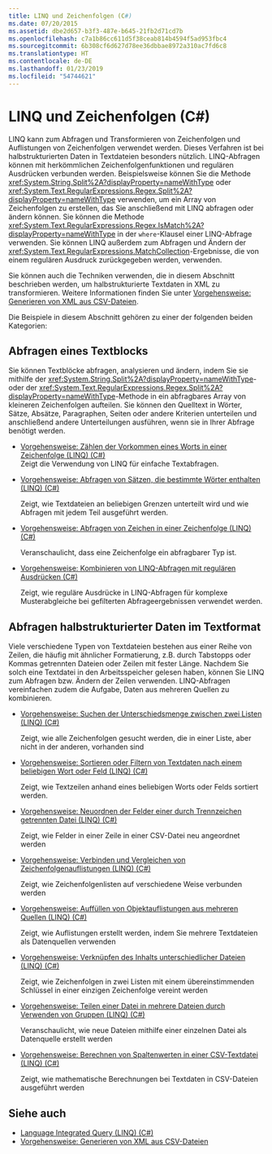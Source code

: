 ```yaml
---
title: LINQ und Zeichenfolgen (C#)
ms.date: 07/20/2015
ms.assetid: dbe2d657-b3f3-487e-b645-21fb2d71cd7b
ms.openlocfilehash: c7a1b86cc611d5f38ceab814b4594f5ad953fbc4
ms.sourcegitcommit: 6b308cf6d627d78ee36dbbae8972a310ac7fd6c8
ms.translationtype: HT
ms.contentlocale: de-DE
ms.lasthandoff: 01/23/2019
ms.locfileid: "54744621"
---
```

# <a name="linq-and-strings-c"></a>LINQ und Zeichenfolgen (C#)

LINQ kann zum Abfragen und Transformieren von Zeichenfolgen und Auflistungen von Zeichenfolgen verwendet werden. Dieses Verfahren ist bei halbstrukturierten Daten in Textdateien besonders nützlich. LINQ-Abfragen können mit herkömmlichen Zeichenfolgenfunktionen und regulären Ausdrücken verbunden werden. Beispielsweise können Sie die Methode <xref:System.String.Split%2A?displayProperty=nameWithType> oder <xref:System.Text.RegularExpressions.Regex.Split%2A?displayProperty=nameWithType> verwenden, um ein Array von Zeichenfolgen zu erstellen, das Sie anschließend mit LINQ abfragen oder ändern können. Sie können die Methode <xref:System.Text.RegularExpressions.Regex.IsMatch%2A?displayProperty=nameWithType> in der `where`-Klausel einer LINQ-Abfrage verwenden. Sie können LINQ außerdem zum Abfragen und Ändern der <xref:System.Text.RegularExpressions.MatchCollection>-Ergebnisse, die von einem regulären Ausdruck zurückgegeben werden, verwenden.

Sie können auch die Techniken verwenden, die in diesem Abschnitt beschrieben werden, um halbstrukturierte Textdaten in XML zu transformieren. Weitere Informationen finden Sie unter [Vorgehensweise: Generieren von XML aus CSV-Dateien](how-to-generate-xml-from-csv-files.md).

Die Beispiele in diesem Abschnitt gehören zu einer der folgenden beiden Kategorien:

## <a name="querying-a-block-of-text"></a>Abfragen eines Textblocks

Sie können Textblöcke abfragen, analysieren und ändern, indem Sie sie mithilfe der <xref:System.String.Split%2A?displayProperty=nameWithType>- oder der <xref:System.Text.RegularExpressions.Regex.Split%2A?displayProperty=nameWithType>-Methode in ein abfragbares Array von kleineren Zeichenfolgen aufteilen. Sie können den Quelltext in Wörter, Sätze, Absätze, Paragraphen, Seiten oder andere Kriterien unterteilen und anschließend andere Unterteilungen ausführen, wenn sie in Ihrer Abfrage benötigt werden.

- [Vorgehensweise: Zählen der Vorkommen eines Worts in einer Zeichenfolge (LINQ) (C#)](how-to-count-occurrences-of-a-word-in-a-string-linq.md)  
  Zeigt die Verwendung von LINQ für einfache Textabfragen.

- [Vorgehensweise: Abfragen von Sätzen, die bestimmte Wörter enthalten (LINQ) (C#)](how-to-query-for-sentences-that-contain-a-specified-set-of-words-linq.md)

  Zeigt, wie Textdateien an beliebigen Grenzen unterteilt wird und wie Abfragen mit jedem Teil ausgeführt werden.

- [Vorgehensweise: Abfragen von Zeichen in einer Zeichenfolge (LINQ) (C#)](how-to-query-for-characters-in-a-string-linq.md)

  Veranschaulicht, dass eine Zeichenfolge ein abfragbarer Typ ist.

- [Vorgehensweise: Kombinieren von LINQ-Abfragen mit regulären Ausdrücken (C#)](how-to-combine-linq-queries-with-regular-expressions.md)

  Zeigt, wie reguläre Ausdrücke in LINQ-Abfragen für komplexe Musterabgleiche bei gefilterten Abfrageergebnissen verwendet werden.

## <a name="querying-semi-structured-data-in-text-format"></a>Abfragen halbstrukturierter Daten im Textformat

Viele verschiedene Typen von Textdateien bestehen aus einer Reihe von Zeilen, die häufig mit ähnlicher Formatierung, z.B. durch Tabstopps oder Kommas getrennten Dateien oder Zeilen mit fester Länge. Nachdem Sie solch eine Textdatei in den Arbeitsspeicher gelesen haben, können Sie LINQ zum Abfragen bzw. Ändern der Zeilen verwenden. LINQ-Abfragen vereinfachen zudem die Aufgabe, Daten aus mehreren Quellen zu kombinieren.

- [Vorgehensweise: Suchen der Unterschiedsmenge zwischen zwei Listen (LINQ) (C#)](how-to-find-the-set-difference-between-two-lists-linq.md)

  Zeigt, wie alle Zeichenfolgen gesucht werden, die in einer Liste, aber nicht in der anderen, vorhanden sind

- [Vorgehensweise: Sortieren oder Filtern von Textdaten nach einem beliebigen Wort oder Feld (LINQ) (C#)](how-to-sort-or-filter-text-data-by-any-word-or-field-linq.md)

  Zeigt, wie Textzeilen anhand eines beliebigen Worts oder Felds sortiert werden.

- [Vorgehensweise: Neuordnen der Felder einer durch Trennzeichen getrennten Datei (LINQ) (C#)](how-to-reorder-the-fields-of-a-delimited-file-linq.md)

  Zeigt, wie Felder in einer Zeile in einer CSV-Datei neu angeordnet werden

- [Vorgehensweise: Verbinden und Vergleichen von Zeichenfolgenauflistungen (LINQ) (C#)](how-to-combine-and-compare-string-collections-linq.md)

  Zeigt, wie Zeichenfolgenlisten auf verschiedene Weise verbunden werden

- [Vorgehensweise: Auffüllen von Objektauflistungen aus mehreren Quellen (LINQ) (C#)](how-to-populate-object-collections-from-multiple-sources-linq.md)

  Zeigt, wie Auflistungen erstellt werden, indem Sie mehrere Textdateien als Datenquellen verwenden

- [Vorgehensweise: Verknüpfen des Inhalts unterschiedlicher Dateien (LINQ) (C#)](how-to-join-content-from-dissimilar-files-linq.md)
  
  Zeigt, wie Zeichenfolgen in zwei Listen mit einem übereinstimmenden Schlüssel in einer einzigen Zeichenfolge vereint werden

- [Vorgehensweise: Teilen einer Datei in mehrere Dateien durch Verwenden von Gruppen (LINQ) (C#)](how-to-split-a-file-into-many-files-by-using-groups-linq.md)
  
  Veranschaulicht, wie neue Dateien mithilfe einer einzelnen Datei als Datenquelle erstellt werden

- [Vorgehensweise: Berechnen von Spaltenwerten in einer CSV-Textdatei (LINQ) (C#)](how-to-compute-column-values-in-a-csv-text-file-linq.md)
  
  Zeigt, wie mathematische Berechnungen bei Textdaten in CSV-Dateien ausgeführt werden

## <a name="see-also"></a>Siehe auch

- [Language Integrated Query (LINQ) (C#)](index.md)
- [Vorgehensweise: Generieren von XML aus CSV-Dateien](how-to-generate-xml-from-csv-files.md)
